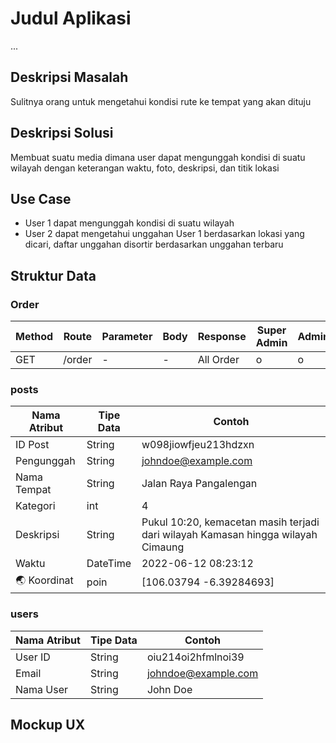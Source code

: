 # Judul Aplikasi
...

## Deskripsi Masalah
Sulitnya orang untuk mengetahui kondisi rute ke tempat yang akan dituju

## Deskripsi Solusi
Membuat suatu media dimana user dapat mengunggah kondisi di suatu wilayah dengan keterangan waktu, foto, deskripsi,  dan titik lokasi

## Use Case
- User 1 dapat mengunggah kondisi di suatu wilayah
- User 2 dapat mengetahui unggahan User 1 berdasarkan lokasi yang dicari, daftar unggahan disortir berdasarkan unggahan terbaru

## Struktur Data

### Order
Method | Route | Parameter | Body | Response | Super Admin | Admin | Customer
---|---|---|---|---|---|---|---
GET | /order | - | - | All Order | o | o | x


### posts
Nama Atribut | Tipe Data | Contoh
---|---|---
ID Post | String | w098jiowfjeu213hdzxn
Pengunggah | String | johndoe@example.com
Nama Tempat | String | Jalan Raya Pangalengan
Kategori | int | 4
Deskripsi | String | Pukul 10:20, kemacetan masih terjadi dari wilayah Kamasan hingga wilayah Cimaung
Waktu | DateTime | 2022-06-12 08:23:12
🌏 Koordinat | poin | [106.03794 -6.39284693]

### users
Nama Atribut | Tipe Data | Contoh
---|---|---
User ID | String | oiu214oi2hfmlnoi39
Email | String | johndoe@example.com
Nama User | String | John Doe


## Mockup UX